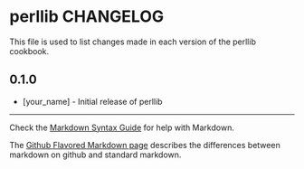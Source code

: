 perllib CHANGELOG
=================

This file is used to list changes made in each version of the perllib cookbook.

0.1.0
-----
- [your_name] - Initial release of perllib

- - -
Check the [Markdown Syntax Guide](http://daringfireball.net/projects/markdown/syntax) for help with Markdown.

The [Github Flavored Markdown page](http://github.github.com/github-flavored-markdown/) describes the differences between markdown on github and standard markdown.
